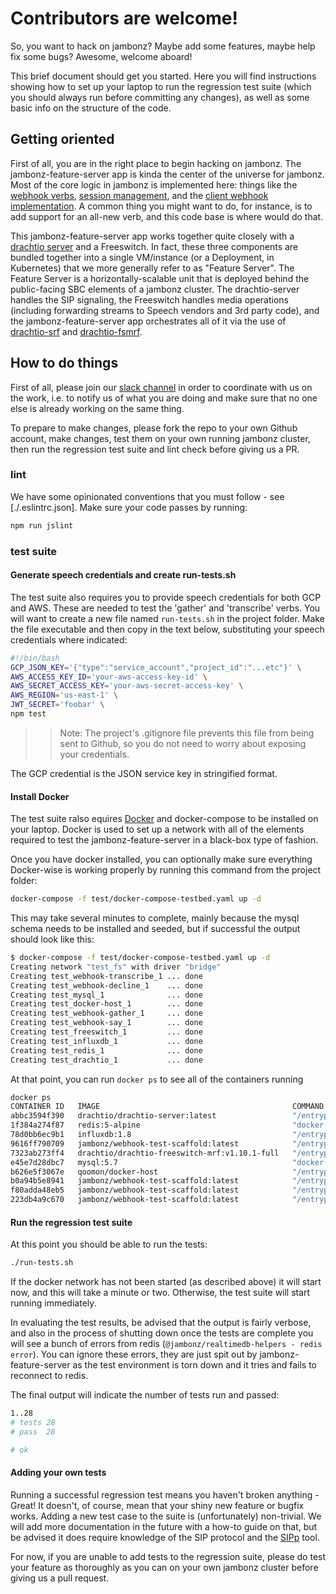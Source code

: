 # Contributors are welcome!

So, you want to hack on jambonz?  Maybe add some features, maybe help fix some bugs?  Awesome, welcome aboard! 

This brief document should get you started.  Here you will find instructions showing how to set up your laptop to run the regression test suite (which you should always run before committing any changes), as well as some basic info on the structure of the code.

## Getting oriented

First of all, you are in the right place to begin hacking on jambonz. The jambonz-feature-server app is kinda the center of the universe for jambonz.  Most of the core logic in jambonz is implemented here: things like the [webhook verbs](../lib/tasks), [session management](../lib/session), and the [client webhook implementation](../lib/utils/http-requestor.js). A common thing you might want to do, for instance, is to add support for an all-new verb, and this code base is where would do that.

This jambonz-feature-server app works together quite closely with a [drachtio server](https://github.com/drachtio/drachtio-server) and a Freeswitch.  In fact, these three components are bundled together into a single VM/instance (or a Deployment, in Kubernetes) that we more generally refer to as "Feature Server".  The Feature Server is a horizontally-scalable unit that is deployed behind the public-facing SBC elements of a jambonz cluster.  The drachtio-server handles the SIP signaling, the Freeswitch handles media operations (including forwarding streams to Speech vendors and 3rd party code), and the jambonz-feature-server app orchestrates all of it via the use of [drachtio-srf](https://github.com/drachtio/drachtio-srf) and [drachtio-fsmrf](https://github.com/drachtio/drachtio-fsmrf).

## How to do things

First of all, please join our [slack channel](https://joinslack.jambonz.org) in order to coordinate with us on the work, i.e. to notify us of what you are doing and make sure that no one else is already working on the same thing.

To prepare to make changes, please fork the repo to your own Github account, make changes, test them on your own running jambonz cluster, then run the regression test suite and lint check before giving us a PR.

### lint

We have some opinionated conventions that you must follow - see [./.eslintrc.json]. Make sure your code passes by running:

```bash
npm run jslint
```

### test suite

#### Generate speech credentials and create run-tests.sh

The test suite also requires you to provide speech credentials for both GCP and AWS.  These are needed to test the 'gather' and 'transcribe' verbs.  You will want to create a new file named `run-tests.sh` in the project folder. Make the file executable and then copy in the text below, substituting your speech credentials where indicated:

```bash
#!/bin/bash
GCP_JSON_KEY='{"type":"service_account","project_id":"...etc"}' \
AWS_ACCESS_KEY_ID='your-aws-access-key-id' \
AWS_SECRET_ACCESS_KEY='your-aws-secret-access-key' \
AWS_REGION='us-east-1' \
JWT_SECRET='foobar' \
npm test
```
>> Note: The project's .gitignore file prevents this file from being sent to Github, so you do not need to worry about exposing your credentials.

The GCP credential is the JSON service key in stringified format.

#### Install Docker

The test suite ralso equires [Docker](https://www.docker.com/) and docker-compose to be installed on your laptop.  Docker is used to set up a network with all of the elements required to test the jambonz-feature-server in a black-box type of fashion.

Once you have docker installed, you can optionally make sure everything Docker-wise is working properly by running this command from the project folder:

```bash
docker-compose -f test/docker-compose-testbed.yaml up -d
```

This may take several minutes to complete, mainly because the mysql schema needs to be installed and seeded, but if successful the output should look like this:

```bash
$ docker-compose -f test/docker-compose-testbed.yaml up -d
Creating network "test_fs" with driver "bridge"
Creating test_webhook-transcribe_1 ... done
Creating test_webhook-decline_1    ... done
Creating test_mysql_1              ... done
Creating test_docker-host_1        ... done
Creating test_webhook-gather_1     ... done
Creating test_webhook-say_1        ... done
Creating test_freeswitch_1         ... done
Creating test_influxdb_1           ... done
Creating test_redis_1              ... done
Creating test_drachtio_1           ... done
```

At that point, you can run `docker ps` to see all of the containers running

```bash
docker ps
CONTAINER ID   IMAGE                                           COMMAND                  CREATED              STATUS                   PORTS                               NAMES
abbc3594f390   drachtio/drachtio-server:latest                 "/entrypoint.sh drac…"   About a minute ago   Up About a minute        0.0.0.0:9060->9022/tcp              test_drachtio_1
1f384a274f87   redis:5-alpine                                  "docker-entrypoint.s…"   2 minutes ago        Up 2 minutes             0.0.0.0:16379->6379/tcp             test_redis_1
78d0bb6ec9b1   influxdb:1.8                                    "/entrypoint.sh infl…"   2 minutes ago        Up 2 minutes             0.0.0.0:8086->8086/tcp              test_influxdb_1
9616ff790709   jambonz/webhook-test-scaffold:latest            "/entrypoint.sh"         2 minutes ago        Up 2 minutes             0.0.0.0:3102->3000/tcp              test_webhook-gather_1
7323ab273ff4   drachtio/drachtio-freeswitch-mrf:v1.10.1-full   "/entrypoint.sh free…"   2 minutes ago        Up 2 minutes (healthy)   0.0.0.0:8022->8021/tcp              test_freeswitch_1
e45e7d28dbc7   mysql:5.7                                       "docker-entrypoint.s…"   2 minutes ago        Up 2 minutes (healthy)   33060/tcp, 0.0.0.0:3360->3306/tcp   test_mysql_1
b626e5f3067e   qoomon/docker-host                              "/entrypoint.sh"         2 minutes ago        Up 2 minutes                                                 test_docker-host_1
b0a94b5e8941   jambonz/webhook-test-scaffold:latest            "/entrypoint.sh"         2 minutes ago        Up 2 minutes             0.0.0.0:3101->3000/tcp              test_webhook-say_1
f80adda48eb5   jambonz/webhook-test-scaffold:latest            "/entrypoint.sh"         2 minutes ago        Up 2 minutes             0.0.0.0:3103->3000/tcp              test_webhook-transcribe_1
223db4a9c670   jambonz/webhook-test-scaffold:latest            "/entrypoint.sh"         2 minutes ago        Up 2 minutes             0.0.0.0:3100->3000/tcp              test_webhook-decline_1
```

#### Run the regression test suite

At this point you should be able to run the tests:

```bash
./run-tests.sh
```

If the docker network has not been started (as described above) it will start now, and this will take a minute or two.  Otherwise, the test suite will start running immediately.

In evaluating the test results, be advised that the output is fairly verbose, and also in the process of shutting down once the tests are complete you will see a bunch of errors from redis (`@jambonz/realtimedb-helpers - redis error`).  You can ignore these errors, they are just spit out by jambonz-feature-server as the test environment is torn down and it tries and fails to reconnect to redis.

The final output will indicate the number of tests run and passed:

```bash
1..28
# tests 28
# pass  28

# ok
```

#### Adding your own tests

Running a successful regression test means you haven't broken anything - Great!  It doesn't, of course, mean that your shiny new feature or bugfix works.  Adding a new test case to the suite is (unfortunately) non-trivial.  We will add more documentation in the future with a how-to guide on that, but be advised it does require knowledge of the SIP protocol and the [SIPp](http://sipp.sourceforge.net/doc/reference.html) tool.

For now, if you are unable to add tests to the regression suite, please do test your feature as thoroughly as you can on your own jambonz cluster before giving us a pull request.



